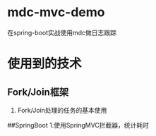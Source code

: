 # mdc-mvc-demo
在spring-boot实战使用mdc做日志跟踪



# 使用到的技术
## Fork/Join框架
1. Fork/Join处理的任务的基本使用


##SpringBoot
1.使用SpringMVC拦截器，统计耗时
